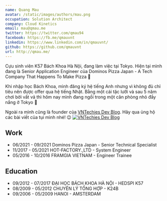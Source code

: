 ```yaml
---
name: Quang Mau
avatar: /static/images/authors/mau.png
occupation: Solution Architect
company: Cloud Kinetics
email: mau@qmau.me
twitter: https://twitter.com/qmau94
facebook: https://fb.me/qmauvnt
linkedin: https://www.linkedin.com/in/qmauvnt/
github: https://github.com/qmauvnt
url: http://qmau.me/
---
```


Cựu sinh viên K57 Bách Khoa Hà Nội, đang làm việc tại Tokyo. Hiện tại mình đang là Senior Application Engineer của Dominos Pizza Japan - A Tech Company That Happens To Make Pizza 🍕

Khi nhập học Bách Khoa, mình đăng ký hệ tiếng Anh nhưng vì không đủ chỉ tiêu nên được offer qua hệ tiếng Nhật. Bằng một cái tặc lưỡi và sau 5 năm chơi bời vất vả thì hôm nay mình đang ngồi trong một căn phòng nhỏ đầy nắng ở Tokyo 🗼

Ngoài ra mình cũng là founder của [VNTechies Dev Blog](https://vntechies.dev/). Hãy qua ủng hộ các bài viết của tụi mình nhé! 😉
<a href="https://vntechies.dev/">
![VNTechies Dev Blog](/static/images/logo.webp)
</a>

## Work

- 06/2021 - 09/2021 Dominos Pizza Japan - Senior Technical Specialist
- 11/2017 - 05/2021 HOT-FACTORY.,LTD - System Engineer
- 05/2016 - 10/2016 FRAMGIA VIETNAM - Engineer Trainee

## Education

- 09/2012 - 07/2017 ĐẠI HỌC BÁCH KHOA HÀ NỘI - HEDSPI K57
- 08/2009 - 05/2012 CHUYÊN LÝ TỔNG HỢP - K24B
- 09/2006 - 05/2009 HANOI - AMSTERDAM
